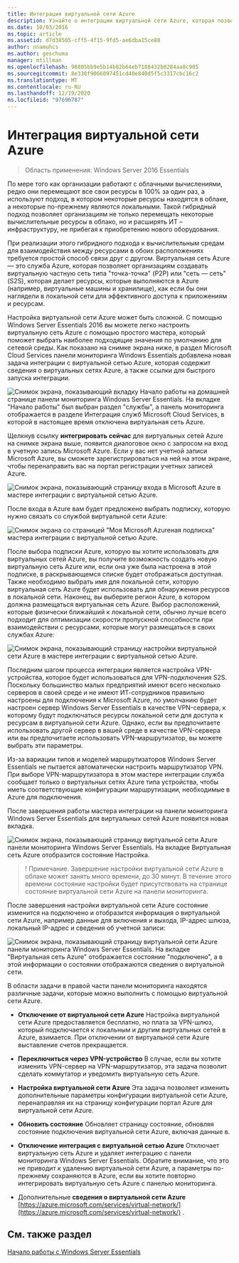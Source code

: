 ```yaml
---
title: Интеграция виртуальной сети Azure
description: Узнайте о интеграции виртуальной сети Azure, которая позволяет создавать виртуальные частные сети типа "точка — точка" (P2P) или "сеть — сеть" (S2S).
ms.date: 10/03/2016
ms.topic: article
ms.assetid: d7d38505-cff5-4f15-9fd5-ae6dba15ce88
author: nnamuhcs
ms.author: geschuma
manager: mtillman
ms.openlocfilehash: 98805bb9e5b14b82b64eb7188432b0284aa8c905
ms.sourcegitcommit: 8e330f9066097451cd40e840d5f5c3317cbc16c2
ms.translationtype: MT
ms.contentlocale: ru-RU
ms.lasthandoff: 12/19/2020
ms.locfileid: "97696787"
---
```

# <a name="azure-virtual-network-integration"></a>Интеграция виртуальной сети Azure

>Область применения: Windows Server 2016 Essentials

По мере того как организации работают с облачными вычислениями, редко они перемещают все свои ресурсы в 100% за один раз, а используют подход, в котором некоторые ресурсы находятся в облаке, а некоторые по-прежнему являются локальными. Такой гибридный подход позволяет организациям не только перемещать некоторые вычислительные ресурсы в облако, но и расширять ИТ – инфраструктуру, не прибегая к приобретению нового оборудования.

При реализации этого гибридного подхода к вычислительным средам для взаимодействия между ресурсами в обоих расположениях требуется простой способ связи друг с другом. Виртуальная сеть Azure — это служба Azure, которая позволяет организациям создавать виртуальную частную сеть типа "точка-точка" (P2P) или "сеть — сеть" (S2S), которая делает ресурсы, которые выполняются в Azure (например, виртуальные машины и хранилище), как если бы они наглядели в локальной сети для эффективного доступа к приложениям и ресурсам.

Настройка виртуальной сети Azure может быть сложной. С помощью Windows Server Essentials 2016 вы можете легко настроить виртуальную сеть Azure с помощью простого мастера, который поможет выбрать наиболее подходящие значения по умолчанию для сетевой среды. Как показано на снимке экрана ниже, в раздел Microsoft Cloud Services панели мониторинга Windows Essentials добавлена новая задача интеграции с виртуальной сетью Azure, которая содержит сведения о виртуальных сетях Azure, а также ссылки для быстрого запуска интеграции.

![Снимок экрана, показывающий вкладку Начало работы на домашней странице панели мониторинга Windows Server Essentials. На вкладке "Начало работы" был выбран раздел "службы", а панель мониторинга отображается в разделе Интеграция служб Microsoft Cloud Services, в которой в настоящее время отключена виртуальная сеть Azure.](media/azure-virtual-network-1.PNG)

Щелкнув ссылку **интегрировать сейчас** для виртуальных сетей Azure на снимке экрана выше, появится диалоговое окно с запросом на вход в учетную запись Microsoft Azure. Если у вас нет учетной записи Microsoft Azure, вы сможете зарегистрироваться на ней на этом экране, чтобы перенаправить вас на портал регистрации учетных записей Azure.

![Снимок экрана, показывающий страницу входа в Microsoft Azure в мастере интеграции с виртуальной сетью Azure.](media/azure-virtual-network-2.PNG)

После входа в Azure вам будет предложено выбрать подписку, которую нужно связать со службой виртуальной сети Azure:

![Снимок экрана со страницей "Моя Microsoft Azureная подписка" мастера интеграции с виртуальной сетью Azure.](media/azure-virtual-network-3.PNG)

После выбора подписки Azure, которую вы хотите использовать для виртуальных сетей Azure, вы получите возможность создать новую виртуальную сеть Azure или, если она уже была настроена в этой подписке, в раскрывающемся списке будет отображаться доступная. Также необходимо выбрать имя для локальной сети, которую виртуальная сеть Azure будет использовать для обнаружения ресурсов в локальной сети. Наконец, вы выберите регион Azure, в котором должна размещаться виртуальная сеть Azure. Выбор расположений, которые физически ближайший к локальной сети, обычно лучше всего подходит для оптимизации скорости пропускной способности при взаимодействии с ресурсами, которые могут размещаться в своих службах Azure:

![Снимок экрана, показывающий страницу настройки виртуальной сети Azure в мастере интеграции с виртуальной сетью Azure.](media/azure-virtual-network-4.PNG)

Последним шагом процесса интеграции является настройка VPN-устройства, которое будет использоваться для VPN-подключения S2S. Поскольку большинство малых предприятий имеют всего несколько серверов в своей среде и не имеют ИТ-сотрудников правильно настроены для подключения к Microsoft Azure, по умолчанию будет настроен сервер Windows Server Essentials в качестве VPN-сервера, к которому будут подключаться ресурсы локальной сети для доступа к ресурсам в виртуальной сети Azure. Однако, если вы предпочитаете использовать другой сервер в вашей среде в качестве VPN-сервера или вы предпочитаете использовать VPN-маршрутизатор, вы можете выбрать эти параметры.

Из-за вариации типов и моделей маршрутизаторов Windows Server Essentials не пытается автоматически настроить маршрутизатор VPN. При выборе VPN-маршрутизатора в этом мастере интеграции служба сообщает только о виртуальных сетях Azure типа устройства, чтобы иметь соответствующие конфигурации маршрутизации, необходимые в Azure для подключения.

После завершения работы мастера интеграции на панели мониторинга Windows Server Essentials для виртуальных сетей Azure появится новая вкладка.

![Снимок экрана, показывающий страницу виртуальной сети Azure панели мониторинга Windows Server Essentials. На вкладке Виртуальная сеть Azure отобразится состояние Настройка.](media/azure-virtual-network-5.PNG)

>! Примечание. Завершение настройки виртуальной сети Azure в облаке может занять много времени, до 30 минут. В течение этого времени состояние настройки будет присутствовать на странице состояние виртуальной сети Azure на панели мониторинга.

После завершения настройки виртуальной сети Azure состояние изменится на подключено и отобразится информация о виртуальной сети Azure, например данные для включения и выхода, IP-адрес шлюза, локальный IP-адрес и сведения об учетной записи:

![Снимок экрана, показывающий страницу виртуальной сети Azure панели мониторинга Windows Server Essentials. На вкладке "Виртуальная сеть Azure" отображается состояние "подключено", а в этой информации о состоянии отображаются сведения о виртуальной сети.](media/azure-virtual-network-6.PNG)

В области задачи в правой части панели мониторинга находятся различные задачи, которые можно выполнить с помощью виртуальной сети Azure.

-   **Отключение от виртуальной сети Azure** Настройка виртуальной сети Azure предоставляется бесплатно, но плата за VPN-шлюз, который подключается к локальным и другим виртуальных сетей в Azure, взимается. При отключении от виртуальной сети Azure выставление счетов прекращается.

-   **Переключиться через VPN-устройство** В случае, если вы хотите изменить VPN-сервер на VPN-маршрутизатор, эта задача позволит сделать коммутатор и уведомить виртуальную сеть Azure.

-   **Настройка виртуальной сети Azure** Эта задача позволяет изменить дополнительные параметры конфигурации виртуальной сети Azure, перенаправляя их на страницу конфигурации портал Azure для виртуальной сети Azure.

-   **Обновить состояние** Обновляет страницу состояние, обновляя состояние подключения виртуальной сети Azure, включая данные в.

-   **Отключение интеграция с виртуальной сетью Azure** Отключает виртуальную сеть Azure и удаляет интеграцию с панели мониторинга Windows Server Essentials. Обратите внимание, что это не приводит к удалению виртуальной сети Azure, а параметры по-прежнему сохраняются в Azure, если вы хотите повторно интегрировать виртуальную сеть Azure с панелью мониторинга.

-   Дополнительные **сведения о виртуальной сети Azure** [https://azure.microsoft.com/services/virtual-network/](https://azure.microsoft.com/services/virtual-network/) .

<a name="see-also"></a>См. также раздел
--------
[Начало работы с Windows Server Essentials](get-started.md)
